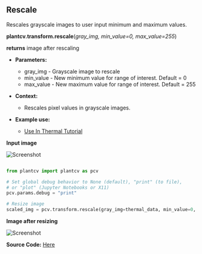 ## Rescale

Rescales grayscale images to user input minimum and maximum values.

**plantcv.transform.rescale**(*gray_img, min_value=0, max_value=255*)

**returns** image after rescaling

- **Parameters:**
    - gray_img - Grayscale image to rescale
    - min_value - New minimum value for range of interest. Default = 0
    - max_value - New maximum value for range of interest. Default = 255
   
- **Context:**
    - Rescales pixel values in grayscale images.
- **Example use:**
    - [Use In Thermal Tutorial](tutorials/thermal_tutorial.md)
    
**Input image**

![Screenshot](img/tutorial_images/thermal/unscaled_image.jpg)

```python

from plantcv import plantcv as pcv

# Set global debug behavior to None (default), "print" (to file), 
# or "plot" (Jupyter Notebooks or X11)
pcv.params.debug = "print"

# Resize image
scaled_img = pcv.transform.rescale(gray_img=thermal_data, min_value=0, max_value=255)

```

**Image after resizing**

![Screenshot](img/tutorial_images/thermal/rescaled_image.jpg)

**Source Code:** [Here](https://github.com/danforthcenter/plantcv/blob/master/plantcv/plantcv/transform/rescale.py)
